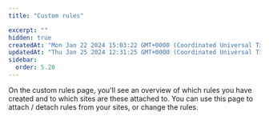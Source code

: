 ```yaml
---
title: "Custom rules"

excerpt: ""
hidden: true
createdAt: "Mon Jan 22 2024 15:03:22 GMT+0000 (Coordinated Universal Time)"
updatedAt: "Thu Jan 25 2024 12:31:25 GMT+0000 (Coordinated Universal Time)"
sidebar:
  order: 5.20
---
```

On the custom rules page, you'll see an overview of which rules you have created and to which sites are these attached to. You can use this page to attach / detach rules from your sites, or change the rules.